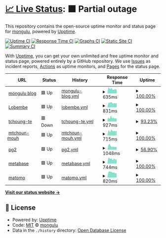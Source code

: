 # [📈 Live Status](https://mongulu-cm.github.io/Monitor_Mongulu): <!--live status--> **🟧 Partial outage**

This repository contains the open-source uptime monitor and status page for [mongulu](https://mongulu.cm), powered by [Upptime](https://github.com/upptime/upptime).

[![Uptime CI](https://github.com/mongulu-cm/Monitor_Mongulu/workflows/Uptime%20CI/badge.svg)](https://github.com/mongulu-cm/Monitor_Mongulu/actions?query=workflow%3A%22Uptime+CI%22)
[![Response Time CI](https://github.com/mongulu-cm/Monitor_Mongulu/workflows/Response%20Time%20CI/badge.svg)](https://github.com/mongulu-cm/Monitor_Mongulu/actions?query=workflow%3A%22Response+Time+CI%22)
[![Graphs CI](https://github.com/mongulu-cm/Monitor_Mongulu/workflows/Graphs%20CI/badge.svg)](https://github.com/mongulu-cm/Monitor_Mongulu/actions?query=workflow%3A%22Graphs+CI%22)
[![Static Site CI](https://github.com/mongulu-cm/Monitor_Mongulu/workflows/Static%20Site%20CI/badge.svg)](https://github.com/mongulu-cm/Monitor_Mongulu/actions?query=workflow%3A%22Static+Site+CI%22)
[![Summary CI](https://github.com/mongulu-cm/Monitor_Mongulu/workflows/Summary%20CI/badge.svg)](https://github.com/mongulu-cm/Monitor_Mongulu/actions?query=workflow%3A%22Summary+CI%22)

With [Upptime](https://upptime.js.org), you can get your own unlimited and free uptime monitor and status page, powered entirely by a GitHub repository. We use [Issues](https://github.com/mongulu-cm/Monitor_Mongulu/issues) as incident reports, [Actions](https://github.com/mongulu-cm/Monitor_Mongulu/actions) as uptime monitors, and [Pages](https://mongulu-cm.github.io/Monitor_Mongulu) for the status page.

<!--start: status pages-->
<!-- This summary is generated by Upptime (https://github.com/upptime/upptime) -->
<!-- Do not edit this manually, your changes will be overwritten -->
<!-- prettier-ignore -->
| URL | Status | History | Response Time | Uptime |
| --- | ------ | ------- | ------------- | ------ |
| <img alt="" src="https://icons.duckduckgo.com/ip3/blog.mongulu.cm.ico" height="13"> [mongulu blog](https://blog.mongulu.cm) | 🟩 Up | [mongulu-blog.yml](https://github.com/mongulu-cm/uptime/commits/HEAD/history/mongulu-blog.yml) | <details><summary><img alt="Response time graph" src="./graphs/mongulu-blog/response-time-week.png" height="20"> 635ms</summary><br><a href="https://mongulu-cm.github.io/uptime/history/mongulu-blog"><img alt="Response time 703" src="https://img.shields.io/endpoint?url=https%3A%2F%2Fraw.githubusercontent.com%2Fmongulu-cm%2Fuptime%2FHEAD%2Fapi%2Fmongulu-blog%2Fresponse-time.json"></a><br><a href="https://mongulu-cm.github.io/uptime/history/mongulu-blog"><img alt="24-hour response time 523" src="https://img.shields.io/endpoint?url=https%3A%2F%2Fraw.githubusercontent.com%2Fmongulu-cm%2Fuptime%2FHEAD%2Fapi%2Fmongulu-blog%2Fresponse-time-day.json"></a><br><a href="https://mongulu-cm.github.io/uptime/history/mongulu-blog"><img alt="7-day response time 635" src="https://img.shields.io/endpoint?url=https%3A%2F%2Fraw.githubusercontent.com%2Fmongulu-cm%2Fuptime%2FHEAD%2Fapi%2Fmongulu-blog%2Fresponse-time-week.json"></a><br><a href="https://mongulu-cm.github.io/uptime/history/mongulu-blog"><img alt="30-day response time 703" src="https://img.shields.io/endpoint?url=https%3A%2F%2Fraw.githubusercontent.com%2Fmongulu-cm%2Fuptime%2FHEAD%2Fapi%2Fmongulu-blog%2Fresponse-time-month.json"></a><br><a href="https://mongulu-cm.github.io/uptime/history/mongulu-blog"><img alt="1-year response time 703" src="https://img.shields.io/endpoint?url=https%3A%2F%2Fraw.githubusercontent.com%2Fmongulu-cm%2Fuptime%2FHEAD%2Fapi%2Fmongulu-blog%2Fresponse-time-year.json"></a></details> | <details><summary><a href="https://mongulu-cm.github.io/uptime/history/mongulu-blog">100.00%</a></summary><a href="https://mongulu-cm.github.io/uptime/history/mongulu-blog"><img alt="All-time uptime 100.00%" src="https://img.shields.io/endpoint?url=https%3A%2F%2Fraw.githubusercontent.com%2Fmongulu-cm%2Fuptime%2FHEAD%2Fapi%2Fmongulu-blog%2Fuptime.json"></a><br><a href="https://mongulu-cm.github.io/uptime/history/mongulu-blog"><img alt="24-hour uptime 100.00%" src="https://img.shields.io/endpoint?url=https%3A%2F%2Fraw.githubusercontent.com%2Fmongulu-cm%2Fuptime%2FHEAD%2Fapi%2Fmongulu-blog%2Fuptime-day.json"></a><br><a href="https://mongulu-cm.github.io/uptime/history/mongulu-blog"><img alt="7-day uptime 100.00%" src="https://img.shields.io/endpoint?url=https%3A%2F%2Fraw.githubusercontent.com%2Fmongulu-cm%2Fuptime%2FHEAD%2Fapi%2Fmongulu-blog%2Fuptime-week.json"></a><br><a href="https://mongulu-cm.github.io/uptime/history/mongulu-blog"><img alt="30-day uptime 100.00%" src="https://img.shields.io/endpoint?url=https%3A%2F%2Fraw.githubusercontent.com%2Fmongulu-cm%2Fuptime%2FHEAD%2Fapi%2Fmongulu-blog%2Fuptime-month.json"></a><br><a href="https://mongulu-cm.github.io/uptime/history/mongulu-blog"><img alt="1-year uptime 100.00%" src="https://img.shields.io/endpoint?url=https%3A%2F%2Fraw.githubusercontent.com%2Fmongulu-cm%2Fuptime%2FHEAD%2Fapi%2Fmongulu-blog%2Fuptime-year.json"></a></details>
| <img alt="" src="https://icons.duckduckgo.com/ip3/lobembe.mongulu.cm.ico" height="13"> [Lobembe](https://lobembe.mongulu.cm) | 🟩 Up | [lobembe.yml](https://github.com/mongulu-cm/uptime/commits/HEAD/history/lobembe.yml) | <details><summary><img alt="Response time graph" src="./graphs/lobembe/response-time-week.png" height="20"> 831ms</summary><br><a href="https://mongulu-cm.github.io/uptime/history/lobembe"><img alt="Response time 893" src="https://img.shields.io/endpoint?url=https%3A%2F%2Fraw.githubusercontent.com%2Fmongulu-cm%2Fuptime%2FHEAD%2Fapi%2Flobembe%2Fresponse-time.json"></a><br><a href="https://mongulu-cm.github.io/uptime/history/lobembe"><img alt="24-hour response time 784" src="https://img.shields.io/endpoint?url=https%3A%2F%2Fraw.githubusercontent.com%2Fmongulu-cm%2Fuptime%2FHEAD%2Fapi%2Flobembe%2Fresponse-time-day.json"></a><br><a href="https://mongulu-cm.github.io/uptime/history/lobembe"><img alt="7-day response time 831" src="https://img.shields.io/endpoint?url=https%3A%2F%2Fraw.githubusercontent.com%2Fmongulu-cm%2Fuptime%2FHEAD%2Fapi%2Flobembe%2Fresponse-time-week.json"></a><br><a href="https://mongulu-cm.github.io/uptime/history/lobembe"><img alt="30-day response time 893" src="https://img.shields.io/endpoint?url=https%3A%2F%2Fraw.githubusercontent.com%2Fmongulu-cm%2Fuptime%2FHEAD%2Fapi%2Flobembe%2Fresponse-time-month.json"></a><br><a href="https://mongulu-cm.github.io/uptime/history/lobembe"><img alt="1-year response time 893" src="https://img.shields.io/endpoint?url=https%3A%2F%2Fraw.githubusercontent.com%2Fmongulu-cm%2Fuptime%2FHEAD%2Fapi%2Flobembe%2Fresponse-time-year.json"></a></details> | <details><summary><a href="https://mongulu-cm.github.io/uptime/history/lobembe">100.00%</a></summary><a href="https://mongulu-cm.github.io/uptime/history/lobembe"><img alt="All-time uptime 99.89%" src="https://img.shields.io/endpoint?url=https%3A%2F%2Fraw.githubusercontent.com%2Fmongulu-cm%2Fuptime%2FHEAD%2Fapi%2Flobembe%2Fuptime.json"></a><br><a href="https://mongulu-cm.github.io/uptime/history/lobembe"><img alt="24-hour uptime 100.00%" src="https://img.shields.io/endpoint?url=https%3A%2F%2Fraw.githubusercontent.com%2Fmongulu-cm%2Fuptime%2FHEAD%2Fapi%2Flobembe%2Fuptime-day.json"></a><br><a href="https://mongulu-cm.github.io/uptime/history/lobembe"><img alt="7-day uptime 100.00%" src="https://img.shields.io/endpoint?url=https%3A%2F%2Fraw.githubusercontent.com%2Fmongulu-cm%2Fuptime%2FHEAD%2Fapi%2Flobembe%2Fuptime-week.json"></a><br><a href="https://mongulu-cm.github.io/uptime/history/lobembe"><img alt="30-day uptime 99.89%" src="https://img.shields.io/endpoint?url=https%3A%2F%2Fraw.githubusercontent.com%2Fmongulu-cm%2Fuptime%2FHEAD%2Fapi%2Flobembe%2Fuptime-month.json"></a><br><a href="https://mongulu-cm.github.io/uptime/history/lobembe"><img alt="1-year uptime 99.89%" src="https://img.shields.io/endpoint?url=https%3A%2F%2Fraw.githubusercontent.com%2Fmongulu-cm%2Fuptime%2FHEAD%2Fapi%2Flobembe%2Fuptime-year.json"></a></details>
| <img alt="" src="https://icons.duckduckgo.com/ip3/tchoung-te.mongulu.cm.ico" height="13"> [tchoung-te](https://tchoung-te.mongulu.cm) | 🟥 Down | [tchoung-te.yml](https://github.com/mongulu-cm/uptime/commits/HEAD/history/tchoung-te.yml) | <details><summary><img alt="Response time graph" src="./graphs/tchoung-te/response-time-week.png" height="20"> 927ms</summary><br><a href="https://mongulu-cm.github.io/uptime/history/tchoung-te"><img alt="Response time 976" src="https://img.shields.io/endpoint?url=https%3A%2F%2Fraw.githubusercontent.com%2Fmongulu-cm%2Fuptime%2FHEAD%2Fapi%2Ftchoung-te%2Fresponse-time.json"></a><br><a href="https://mongulu-cm.github.io/uptime/history/tchoung-te"><img alt="24-hour response time 809" src="https://img.shields.io/endpoint?url=https%3A%2F%2Fraw.githubusercontent.com%2Fmongulu-cm%2Fuptime%2FHEAD%2Fapi%2Ftchoung-te%2Fresponse-time-day.json"></a><br><a href="https://mongulu-cm.github.io/uptime/history/tchoung-te"><img alt="7-day response time 927" src="https://img.shields.io/endpoint?url=https%3A%2F%2Fraw.githubusercontent.com%2Fmongulu-cm%2Fuptime%2FHEAD%2Fapi%2Ftchoung-te%2Fresponse-time-week.json"></a><br><a href="https://mongulu-cm.github.io/uptime/history/tchoung-te"><img alt="30-day response time 976" src="https://img.shields.io/endpoint?url=https%3A%2F%2Fraw.githubusercontent.com%2Fmongulu-cm%2Fuptime%2FHEAD%2Fapi%2Ftchoung-te%2Fresponse-time-month.json"></a><br><a href="https://mongulu-cm.github.io/uptime/history/tchoung-te"><img alt="1-year response time 976" src="https://img.shields.io/endpoint?url=https%3A%2F%2Fraw.githubusercontent.com%2Fmongulu-cm%2Fuptime%2FHEAD%2Fapi%2Ftchoung-te%2Fresponse-time-year.json"></a></details> | <details><summary><a href="https://mongulu-cm.github.io/uptime/history/tchoung-te">93.23%</a></summary><a href="https://mongulu-cm.github.io/uptime/history/tchoung-te"><img alt="All-time uptime 98.06%" src="https://img.shields.io/endpoint?url=https%3A%2F%2Fraw.githubusercontent.com%2Fmongulu-cm%2Fuptime%2FHEAD%2Fapi%2Ftchoung-te%2Fuptime.json"></a><br><a href="https://mongulu-cm.github.io/uptime/history/tchoung-te"><img alt="24-hour uptime 88.59%" src="https://img.shields.io/endpoint?url=https%3A%2F%2Fraw.githubusercontent.com%2Fmongulu-cm%2Fuptime%2FHEAD%2Fapi%2Ftchoung-te%2Fuptime-day.json"></a><br><a href="https://mongulu-cm.github.io/uptime/history/tchoung-te"><img alt="7-day uptime 93.23%" src="https://img.shields.io/endpoint?url=https%3A%2F%2Fraw.githubusercontent.com%2Fmongulu-cm%2Fuptime%2FHEAD%2Fapi%2Ftchoung-te%2Fuptime-week.json"></a><br><a href="https://mongulu-cm.github.io/uptime/history/tchoung-te"><img alt="30-day uptime 98.06%" src="https://img.shields.io/endpoint?url=https%3A%2F%2Fraw.githubusercontent.com%2Fmongulu-cm%2Fuptime%2FHEAD%2Fapi%2Ftchoung-te%2Fuptime-month.json"></a><br><a href="https://mongulu-cm.github.io/uptime/history/tchoung-te"><img alt="1-year uptime 98.06%" src="https://img.shields.io/endpoint?url=https%3A%2F%2Fraw.githubusercontent.com%2Fmongulu-cm%2Fuptime%2FHEAD%2Fapi%2Ftchoung-te%2Fuptime-year.json"></a></details>
| <img alt="" src="https://icons.duckduckgo.com/ip3/mtchoun-mouh.mongulu.cm.ico" height="13"> [mtchoun-mouh](https://mtchoun-mouh.mongulu.cm) | 🟩 Up | [mtchoun-mouh.yml](https://github.com/mongulu-cm/uptime/commits/HEAD/history/mtchoun-mouh.yml) | <details><summary><img alt="Response time graph" src="./graphs/mtchoun-mouh/response-time-week.png" height="20"> 715ms</summary><br><a href="https://mongulu-cm.github.io/uptime/history/mtchoun-mouh"><img alt="Response time 609" src="https://img.shields.io/endpoint?url=https%3A%2F%2Fraw.githubusercontent.com%2Fmongulu-cm%2Fuptime%2FHEAD%2Fapi%2Fmtchoun-mouh%2Fresponse-time.json"></a><br><a href="https://mongulu-cm.github.io/uptime/history/mtchoun-mouh"><img alt="24-hour response time 744" src="https://img.shields.io/endpoint?url=https%3A%2F%2Fraw.githubusercontent.com%2Fmongulu-cm%2Fuptime%2FHEAD%2Fapi%2Fmtchoun-mouh%2Fresponse-time-day.json"></a><br><a href="https://mongulu-cm.github.io/uptime/history/mtchoun-mouh"><img alt="7-day response time 715" src="https://img.shields.io/endpoint?url=https%3A%2F%2Fraw.githubusercontent.com%2Fmongulu-cm%2Fuptime%2FHEAD%2Fapi%2Fmtchoun-mouh%2Fresponse-time-week.json"></a><br><a href="https://mongulu-cm.github.io/uptime/history/mtchoun-mouh"><img alt="30-day response time 609" src="https://img.shields.io/endpoint?url=https%3A%2F%2Fraw.githubusercontent.com%2Fmongulu-cm%2Fuptime%2FHEAD%2Fapi%2Fmtchoun-mouh%2Fresponse-time-month.json"></a><br><a href="https://mongulu-cm.github.io/uptime/history/mtchoun-mouh"><img alt="1-year response time 609" src="https://img.shields.io/endpoint?url=https%3A%2F%2Fraw.githubusercontent.com%2Fmongulu-cm%2Fuptime%2FHEAD%2Fapi%2Fmtchoun-mouh%2Fresponse-time-year.json"></a></details> | <details><summary><a href="https://mongulu-cm.github.io/uptime/history/mtchoun-mouh">100.00%</a></summary><a href="https://mongulu-cm.github.io/uptime/history/mtchoun-mouh"><img alt="All-time uptime 100.00%" src="https://img.shields.io/endpoint?url=https%3A%2F%2Fraw.githubusercontent.com%2Fmongulu-cm%2Fuptime%2FHEAD%2Fapi%2Fmtchoun-mouh%2Fuptime.json"></a><br><a href="https://mongulu-cm.github.io/uptime/history/mtchoun-mouh"><img alt="24-hour uptime 100.00%" src="https://img.shields.io/endpoint?url=https%3A%2F%2Fraw.githubusercontent.com%2Fmongulu-cm%2Fuptime%2FHEAD%2Fapi%2Fmtchoun-mouh%2Fuptime-day.json"></a><br><a href="https://mongulu-cm.github.io/uptime/history/mtchoun-mouh"><img alt="7-day uptime 100.00%" src="https://img.shields.io/endpoint?url=https%3A%2F%2Fraw.githubusercontent.com%2Fmongulu-cm%2Fuptime%2FHEAD%2Fapi%2Fmtchoun-mouh%2Fuptime-week.json"></a><br><a href="https://mongulu-cm.github.io/uptime/history/mtchoun-mouh"><img alt="30-day uptime 100.00%" src="https://img.shields.io/endpoint?url=https%3A%2F%2Fraw.githubusercontent.com%2Fmongulu-cm%2Fuptime%2FHEAD%2Fapi%2Fmtchoun-mouh%2Fuptime-month.json"></a><br><a href="https://mongulu-cm.github.io/uptime/history/mtchoun-mouh"><img alt="1-year uptime 100.00%" src="https://img.shields.io/endpoint?url=https%3A%2F%2Fraw.githubusercontent.com%2Fmongulu-cm%2Fuptime%2FHEAD%2Fapi%2Fmtchoun-mouh%2Fuptime-year.json"></a></details>
| <img alt="" src="https://icons.duckduckgo.com/ip3/pg2.mongulu.cm.ico" height="13"> [pg2](https://pg2.mongulu.cm) | 🟩 Up | [pg2.yml](https://github.com/mongulu-cm/uptime/commits/HEAD/history/pg2.yml) | <details><summary><img alt="Response time graph" src="./graphs/pg2/response-time-week.png" height="20"> 1048ms</summary><br><a href="https://mongulu-cm.github.io/uptime/history/pg2"><img alt="Response time 1191" src="https://img.shields.io/endpoint?url=https%3A%2F%2Fraw.githubusercontent.com%2Fmongulu-cm%2Fuptime%2FHEAD%2Fapi%2Fpg2%2Fresponse-time.json"></a><br><a href="https://mongulu-cm.github.io/uptime/history/pg2"><img alt="24-hour response time 854" src="https://img.shields.io/endpoint?url=https%3A%2F%2Fraw.githubusercontent.com%2Fmongulu-cm%2Fuptime%2FHEAD%2Fapi%2Fpg2%2Fresponse-time-day.json"></a><br><a href="https://mongulu-cm.github.io/uptime/history/pg2"><img alt="7-day response time 1048" src="https://img.shields.io/endpoint?url=https%3A%2F%2Fraw.githubusercontent.com%2Fmongulu-cm%2Fuptime%2FHEAD%2Fapi%2Fpg2%2Fresponse-time-week.json"></a><br><a href="https://mongulu-cm.github.io/uptime/history/pg2"><img alt="30-day response time 1191" src="https://img.shields.io/endpoint?url=https%3A%2F%2Fraw.githubusercontent.com%2Fmongulu-cm%2Fuptime%2FHEAD%2Fapi%2Fpg2%2Fresponse-time-month.json"></a><br><a href="https://mongulu-cm.github.io/uptime/history/pg2"><img alt="1-year response time 1191" src="https://img.shields.io/endpoint?url=https%3A%2F%2Fraw.githubusercontent.com%2Fmongulu-cm%2Fuptime%2FHEAD%2Fapi%2Fpg2%2Fresponse-time-year.json"></a></details> | <details><summary><a href="https://mongulu-cm.github.io/uptime/history/pg2">56.90%</a></summary><a href="https://mongulu-cm.github.io/uptime/history/pg2"><img alt="All-time uptime 63.93%" src="https://img.shields.io/endpoint?url=https%3A%2F%2Fraw.githubusercontent.com%2Fmongulu-cm%2Fuptime%2FHEAD%2Fapi%2Fpg2%2Fuptime.json"></a><br><a href="https://mongulu-cm.github.io/uptime/history/pg2"><img alt="24-hour uptime 66.51%" src="https://img.shields.io/endpoint?url=https%3A%2F%2Fraw.githubusercontent.com%2Fmongulu-cm%2Fuptime%2FHEAD%2Fapi%2Fpg2%2Fuptime-day.json"></a><br><a href="https://mongulu-cm.github.io/uptime/history/pg2"><img alt="7-day uptime 56.90%" src="https://img.shields.io/endpoint?url=https%3A%2F%2Fraw.githubusercontent.com%2Fmongulu-cm%2Fuptime%2FHEAD%2Fapi%2Fpg2%2Fuptime-week.json"></a><br><a href="https://mongulu-cm.github.io/uptime/history/pg2"><img alt="30-day uptime 63.93%" src="https://img.shields.io/endpoint?url=https%3A%2F%2Fraw.githubusercontent.com%2Fmongulu-cm%2Fuptime%2FHEAD%2Fapi%2Fpg2%2Fuptime-month.json"></a><br><a href="https://mongulu-cm.github.io/uptime/history/pg2"><img alt="1-year uptime 63.93%" src="https://img.shields.io/endpoint?url=https%3A%2F%2Fraw.githubusercontent.com%2Fmongulu-cm%2Fuptime%2FHEAD%2Fapi%2Fpg2%2Fuptime-year.json"></a></details>
| <img alt="" src="https://icons.duckduckgo.com/ip3/metabase.mongulu.cm.ico" height="13"> [metabase](https://metabase.mongulu.cm) | 🟩 Up | [metabase.yml](https://github.com/mongulu-cm/uptime/commits/HEAD/history/metabase.yml) | <details><summary><img alt="Response time graph" src="./graphs/metabase/response-time-week.png" height="20"> 744ms</summary><br><a href="https://mongulu-cm.github.io/uptime/history/metabase"><img alt="Response time 1966" src="https://img.shields.io/endpoint?url=https%3A%2F%2Fraw.githubusercontent.com%2Fmongulu-cm%2Fuptime%2FHEAD%2Fapi%2Fmetabase%2Fresponse-time.json"></a><br><a href="https://mongulu-cm.github.io/uptime/history/metabase"><img alt="24-hour response time 683" src="https://img.shields.io/endpoint?url=https%3A%2F%2Fraw.githubusercontent.com%2Fmongulu-cm%2Fuptime%2FHEAD%2Fapi%2Fmetabase%2Fresponse-time-day.json"></a><br><a href="https://mongulu-cm.github.io/uptime/history/metabase"><img alt="7-day response time 744" src="https://img.shields.io/endpoint?url=https%3A%2F%2Fraw.githubusercontent.com%2Fmongulu-cm%2Fuptime%2FHEAD%2Fapi%2Fmetabase%2Fresponse-time-week.json"></a><br><a href="https://mongulu-cm.github.io/uptime/history/metabase"><img alt="30-day response time 1966" src="https://img.shields.io/endpoint?url=https%3A%2F%2Fraw.githubusercontent.com%2Fmongulu-cm%2Fuptime%2FHEAD%2Fapi%2Fmetabase%2Fresponse-time-month.json"></a><br><a href="https://mongulu-cm.github.io/uptime/history/metabase"><img alt="1-year response time 1966" src="https://img.shields.io/endpoint?url=https%3A%2F%2Fraw.githubusercontent.com%2Fmongulu-cm%2Fuptime%2FHEAD%2Fapi%2Fmetabase%2Fresponse-time-year.json"></a></details> | <details><summary><a href="https://mongulu-cm.github.io/uptime/history/metabase">100.00%</a></summary><a href="https://mongulu-cm.github.io/uptime/history/metabase"><img alt="All-time uptime 99.74%" src="https://img.shields.io/endpoint?url=https%3A%2F%2Fraw.githubusercontent.com%2Fmongulu-cm%2Fuptime%2FHEAD%2Fapi%2Fmetabase%2Fuptime.json"></a><br><a href="https://mongulu-cm.github.io/uptime/history/metabase"><img alt="24-hour uptime 100.00%" src="https://img.shields.io/endpoint?url=https%3A%2F%2Fraw.githubusercontent.com%2Fmongulu-cm%2Fuptime%2FHEAD%2Fapi%2Fmetabase%2Fuptime-day.json"></a><br><a href="https://mongulu-cm.github.io/uptime/history/metabase"><img alt="7-day uptime 100.00%" src="https://img.shields.io/endpoint?url=https%3A%2F%2Fraw.githubusercontent.com%2Fmongulu-cm%2Fuptime%2FHEAD%2Fapi%2Fmetabase%2Fuptime-week.json"></a><br><a href="https://mongulu-cm.github.io/uptime/history/metabase"><img alt="30-day uptime 99.74%" src="https://img.shields.io/endpoint?url=https%3A%2F%2Fraw.githubusercontent.com%2Fmongulu-cm%2Fuptime%2FHEAD%2Fapi%2Fmetabase%2Fuptime-month.json"></a><br><a href="https://mongulu-cm.github.io/uptime/history/metabase"><img alt="1-year uptime 99.74%" src="https://img.shields.io/endpoint?url=https%3A%2F%2Fraw.githubusercontent.com%2Fmongulu-cm%2Fuptime%2FHEAD%2Fapi%2Fmetabase%2Fuptime-year.json"></a></details>
| <img alt="" src="https://icons.duckduckgo.com/ip3/matomo.mongulu.cm.ico" height="13"> [matomo](https://matomo.mongulu.cm) | 🟩 Up | [matomo.yml](https://github.com/mongulu-cm/uptime/commits/HEAD/history/matomo.yml) | <details><summary><img alt="Response time graph" src="./graphs/matomo/response-time-week.png" height="20"> 820ms</summary><br><a href="https://mongulu-cm.github.io/uptime/history/matomo"><img alt="Response time 986" src="https://img.shields.io/endpoint?url=https%3A%2F%2Fraw.githubusercontent.com%2Fmongulu-cm%2Fuptime%2FHEAD%2Fapi%2Fmatomo%2Fresponse-time.json"></a><br><a href="https://mongulu-cm.github.io/uptime/history/matomo"><img alt="24-hour response time 720" src="https://img.shields.io/endpoint?url=https%3A%2F%2Fraw.githubusercontent.com%2Fmongulu-cm%2Fuptime%2FHEAD%2Fapi%2Fmatomo%2Fresponse-time-day.json"></a><br><a href="https://mongulu-cm.github.io/uptime/history/matomo"><img alt="7-day response time 820" src="https://img.shields.io/endpoint?url=https%3A%2F%2Fraw.githubusercontent.com%2Fmongulu-cm%2Fuptime%2FHEAD%2Fapi%2Fmatomo%2Fresponse-time-week.json"></a><br><a href="https://mongulu-cm.github.io/uptime/history/matomo"><img alt="30-day response time 986" src="https://img.shields.io/endpoint?url=https%3A%2F%2Fraw.githubusercontent.com%2Fmongulu-cm%2Fuptime%2FHEAD%2Fapi%2Fmatomo%2Fresponse-time-month.json"></a><br><a href="https://mongulu-cm.github.io/uptime/history/matomo"><img alt="1-year response time 986" src="https://img.shields.io/endpoint?url=https%3A%2F%2Fraw.githubusercontent.com%2Fmongulu-cm%2Fuptime%2FHEAD%2Fapi%2Fmatomo%2Fresponse-time-year.json"></a></details> | <details><summary><a href="https://mongulu-cm.github.io/uptime/history/matomo">100.00%</a></summary><a href="https://mongulu-cm.github.io/uptime/history/matomo"><img alt="All-time uptime 59.76%" src="https://img.shields.io/endpoint?url=https%3A%2F%2Fraw.githubusercontent.com%2Fmongulu-cm%2Fuptime%2FHEAD%2Fapi%2Fmatomo%2Fuptime.json"></a><br><a href="https://mongulu-cm.github.io/uptime/history/matomo"><img alt="24-hour uptime 100.00%" src="https://img.shields.io/endpoint?url=https%3A%2F%2Fraw.githubusercontent.com%2Fmongulu-cm%2Fuptime%2FHEAD%2Fapi%2Fmatomo%2Fuptime-day.json"></a><br><a href="https://mongulu-cm.github.io/uptime/history/matomo"><img alt="7-day uptime 100.00%" src="https://img.shields.io/endpoint?url=https%3A%2F%2Fraw.githubusercontent.com%2Fmongulu-cm%2Fuptime%2FHEAD%2Fapi%2Fmatomo%2Fuptime-week.json"></a><br><a href="https://mongulu-cm.github.io/uptime/history/matomo"><img alt="30-day uptime 59.76%" src="https://img.shields.io/endpoint?url=https%3A%2F%2Fraw.githubusercontent.com%2Fmongulu-cm%2Fuptime%2FHEAD%2Fapi%2Fmatomo%2Fuptime-month.json"></a><br><a href="https://mongulu-cm.github.io/uptime/history/matomo"><img alt="1-year uptime 59.76%" src="https://img.shields.io/endpoint?url=https%3A%2F%2Fraw.githubusercontent.com%2Fmongulu-cm%2Fuptime%2FHEAD%2Fapi%2Fmatomo%2Fuptime-year.json"></a></details>

<!--end: status pages-->

[**Visit our status website →**](https://mongulu-cm.github.io/uptime)

## 📄 License

- Powered by: [Upptime](https://github.com/upptime/upptime)
- Code: [MIT](./LICENSE) © [mongulu](https://mongulu.cm)
- Data in the `./history` directory: [Open Database License](https://opendatacommons.org/licenses/odbl/1-0/)

